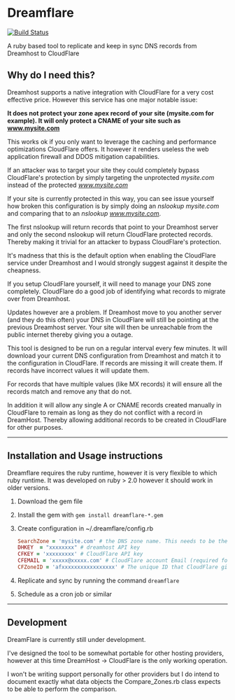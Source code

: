 # Dreamflare
[![Build Status](https://travis-ci.org/adcreare/dreamflare.svg?branch=master)](https://travis-ci.org/adcreare/dreamflare)

A ruby based tool to replicate and keep in sync DNS records from Dreamhost to CloudFlare

## Why do I need this?
Dreamhost supports a native integration with CloudFlare for a very cost effective price. However this service has one major notable issue:

**It does not protect your zone apex record of your site  (mysite.com for example). It will only protect a CNAME of your site such as www.mysite.com**

This works ok if you only want to leverage the caching and performance optimizations CloudFlare offers.
It however it renders useless the web application firewall and DDOS mitigation capabilities.

If an attacker was to target your site they could completely bypass CloudFlare's protection by simply targeting the unprotected *mysite.com* instead of the protected *www.mysite.com*

If your site is currently protected in this way, you can see issue yourself how broken this configuration is by simply doing an *nslookup mysite.com* and comparing that to an *nslookup www.mysite.com*.

The first nslookup will return records that point to your Dreamhost server and only the second nslookup will return CloudFlare protected records. Thereby making it trivial for an attacker to bypass CloudFlare's protection.

It's madness that this is the default option when enabling the CloudFlare service under Dreamhost and I would strongly suggest against it despite the cheapness.

If you setup CloudFlare yourself, it will need to manage your DNS zone completely. CloudFlare do a good job of identifying what records to migrate over from Dreamhost.

Updates however are a problem. If Dreamhost move to you another server (and they do this often) your DNS in CloudFlare will still be pointing at the previous Dreamhost server. Your site will then be unreachable from the public internet thereby giving you a outage.

This tool is designed to be run on a regular interval every few minutes. It will download your current DNS configuration from Dreamhost and match it to the configuration in CloudFlare. If records are missing it will create them. If records have incorrect values it will update them.

For records that have multiple values (like MX records) it will ensure all the records match and remove any that do not.

In addition it will allow any single A or CNAME records created manually in CloudFlare to remain as long as they do not conflict with a record in DreamHost. Thereby allowing additional records to be created in CloudFlare for other purposes.

---

## Installation and Usage instructions

Dreamflare requires the ruby runtime, however it is very flexible to which ruby runtime. It was developed on ruby > 2.0 however it should work in older versions.

1. Download the gem file

2. Install the gem with ```gem install dreamflare-*.gem```

3. Create configuration in ~/.dreamflare/config.rb
    ```ruby
    SearchZone = 'mysite.com' # the DNS zone name. This needs to be the apex record. no www.mysite.com etc
    DHKEY  = "xxxxxxxx" # dreamhost API key
    CFKEY = 'xxxxxxxxx' # CloudFlare API key
    CFEMAIL = 'xxxxx@xxxxx.com' # CloudFlare account Email (required for API access)
    CFZoneID = 'afxxxxxxxxxxxxxxxxx' # The unique ID that CloudFlare gives your zone
    ```

4. Replicate and sync by running the command ```dreamflare```

5. Schedule as a cron job or similar

---

## Development

DreamFlare is currently still under development.

I've designed the tool to be somewhat portable for other hosting providers, however at this time DreamHost -> CloudFlare is the only working operation.

 I won't be writing support personally for other providers but I do intend to document exactly what data objects the Compare_Zones.rb class expects to be able to perform the comparison.
